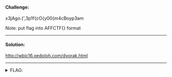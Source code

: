 #### Challenge:

x3jAgo.{',3p1f{cO{y00{m4cBoyp3am

Note: put flag into AFFCTF{} format

---

#### Solution:

http://wbic16.xedoloh.com/dvorak.html

---

<details><summary>FLAG:</summary>

```
b3cAuse_qw3r1y_iS_t00_m4iNstr3am
```

</details>
